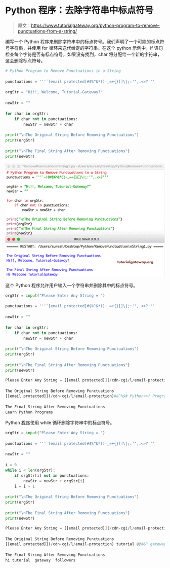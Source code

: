 # Python 程序：去除字符串中标点符号

> 原文：<https://www.tutorialgateway.org/python-program-to-remove-punctuations-from-a-string/>

编写一个 Python 程序来删除字符串中的标点符号。我们声明了一个可能的标点符号字符串，并使用 for 循环来迭代给定的字符串。在这个 python 示例中，if 语句检查每个字符是否有标点符号，如果没有找到，char 将分配给一个新的字符串，这会删除标点符号。

```py
# Python Program to Remove Punctuations in a String

punctuations = '''`[email protected]#$%^&*()-_=+{}[]\|;:'",.<>?'''

orgStr = "Hi!!, Welcome, Tutorial-Gateway?"

newStr = ""

for char in orgStr:
    if char not in punctuations:
        newStr = newStr + char

print("\nThe Original String Before Removing Punctuations")
print(orgStr)

print("\nThe Final String After Removing Punctuations")
print(newStr)
```

![Python Program to Remove Punctuations from a String](img/d528924e92ca2e926c25bd718ce99970.png)

这个 Python 程序允许用户输入一个字符串并删除其中的标点符号。

```py
orgStr = input("Please Enter Any String = ")

punctuations = '''`[email protected]#$%^&*()-_=+{}[]\|;:'",.<>?'''

newStr = ""

for char in orgStr:
    if char not in punctuations:
        newStr = newStr + char

print("\nThe Original String Before Removing Punctuations")
print(orgStr)

print("\nThe Final String After Removing Punctuations")
print(newStr)
```

```py
Please Enter Any String = [[email protected]](/cdn-cgi/l/email-protection)#&^%$# Python<>? Programs?

The Original String Before Removing Punctuations
[[email protected]](/cdn-cgi/l/email-protection)#&^%$# Python<>? Programs?

The Final String After Removing Punctuations
Learn Python Programs
```

Python [程序](https://www.tutorialgateway.org/python-programming-examples/)使用 while 循环删除字符串中的标点符号。

```py
orgStr = input("Please Enter Any String = ")

punctuations = '''`[email protected]#$%^&*()-_=+{}[]\|;:'",.<>?'''

newStr = ""

i = 0
while i < len(orgStr):
    if orgStr[i] not in punctuations:
        newStr = newStr + orgStr[i]
    i = i + 1

print("\nThe Original String Before Removing Punctuations")
print(orgStr)

print("\nThe Final String After Removing Punctuations")
print(newStr)
```

```py
Please Enter Any String = [[email protected]](/cdn-cgi/l/email-protection) tutorial @@#&^ gateway {}\ followers

The Original String Before Removing Punctuations
[[email protected]](/cdn-cgi/l/email-protection) tutorial @@#&^ gateway {}\ followers

The Final String After Removing Punctuations
hi tutorial  gateway  followers
```